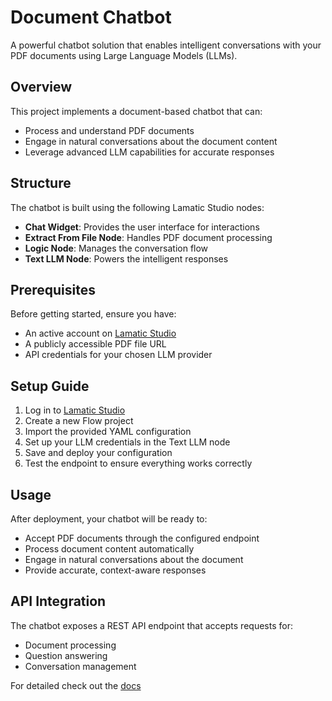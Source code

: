# Document Chatbot

A powerful chatbot solution that enables intelligent conversations with your PDF documents using Large Language Models (LLMs).

## Overview
This project implements a document-based chatbot that can:
- Process and understand PDF documents
- Engage in natural conversations about the document content
- Leverage advanced LLM capabilities for accurate responses

## Structure
The chatbot is built using the following Lamatic Studio nodes:
- **Chat Widget**: Provides the user interface for interactions
- **Extract From File Node**: Handles PDF document processing
- **Logic Node**: Manages the conversation flow
- **Text LLM Node**: Powers the intelligent responses

## Prerequisites
Before getting started, ensure you have:
- An active account on [Lamatic Studio](https://studio.lamatic.ai)
- A publicly accessible PDF file URL
- API credentials for your chosen LLM provider

## Setup Guide
1. Log in to [Lamatic Studio](https://studio.lamatic.ai)
2. Create a new Flow project
3. Import the provided YAML configuration
4. Set up your LLM credentials in the Text LLM node
5. Save and deploy your configuration
6. Test the endpoint to ensure everything works correctly

## Usage
After deployment, your chatbot will be ready to:
- Accept PDF documents through the configured endpoint
- Process document content automatically
- Engage in natural conversations about the document
- Provide accurate, context-aware responses

## API Integration
The chatbot exposes a REST API endpoint that accepts requests for:
- Document processing
- Question answering
- Conversation management

For detailed check out the [docs](https://lamatic.ai/docs)